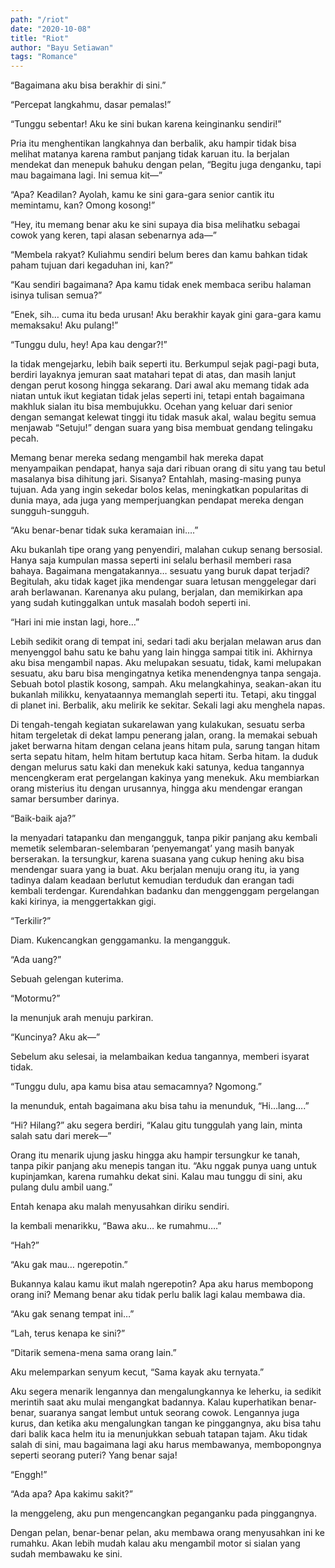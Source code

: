 ```yaml
---
path: "/riot"
date: "2020-10-08"
title: "Riot"
author: "Bayu Setiawan"
tags: "Romance"
---
```

“Bagaimana aku bisa berakhir di sini.”

“Percepat langkahmu, dasar pemalas!”

“Tunggu sebentar! Aku ke sini bukan karena keinginanku sendiri!”

Pria itu menghentikan langkahnya dan berbalik, aku hampir tidak bisa melihat matanya karena  rambut panjang tidak karuan itu. Ia berjalan mendekat dan menepuk bahuku dengan pelan, “Begitu juga denganku, tapi mau bagaimana lagi. Ini semua kit—”

“Apa? Keadilan? Ayolah, kamu ke sini gara-gara senior cantik itu memintamu, kan? Omong kosong!”

“Hey, itu memang benar aku ke sini supaya dia bisa melihatku sebagai cowok yang keren, tapi alasan sebenarnya ada—”

“Membela rakyat? Kuliahmu sendiri belum beres dan kamu bahkan tidak paham tujuan dari kegaduhan ini, kan?”

“Kau sendiri bagaimana? Apa kamu tidak enek membaca seribu halaman isinya tulisan semua?”

“Enek, sih… cuma itu beda urusan! Aku berakhir kayak gini gara-gara kamu memaksaku! Aku pulang!”

“Tunggu dulu, hey! Apa kau dengar?!”

Ia tidak mengejarku, lebih baik seperti itu. Berkumpul sejak pagi-pagi buta, berdiri layaknya jemuran saat matahari tepat di atas, dan masih lanjut dengan perut kosong hingga sekarang. Dari awal aku memang tidak ada niatan untuk ikut kegiatan tidak jelas seperti ini, tetapi entah bagaimana makhluk sialan itu bisa membujukku. Ocehan yang keluar dari senior dengan semangat kelewat tinggi itu tidak masuk akal, walau begitu semua menjawab “Setuju!” dengan suara yang bisa membuat gendang telingaku pecah.

Memang benar mereka sedang mengambil hak mereka dapat menyampaikan pendapat, hanya saja dari ribuan orang di situ yang tau betul masalanya bisa dihitung jari. Sisanya? Entahlah, masing-masing punya tujuan. Ada yang ingin sekedar bolos kelas, meningkatkan popularitas di dunia maya, ada juga yang memperjuangkan pendapat mereka dengan sungguh-sungguh. 

“Aku benar-benar tidak suka keramaian ini….”

Aku bukanlah tipe orang yang penyendiri, malahan cukup senang bersosial. Hanya saja kumpulan massa seperti ini selalu berhasil memberi rasa bahaya. Bagaimana mengatakannya… sesuatu yang buruk dapat terjadi? Begitulah, aku tidak kaget jika mendengar suara letusan menggelegar dari arah berlawanan. Karenanya aku pulang, berjalan, dan memikirkan apa yang sudah kutinggalkan untuk masalah bodoh seperti ini.

“Hari ini mie instan lagi, hore…”

Lebih sedikit orang di tempat ini, sedari tadi aku berjalan melawan arus dan menyenggol bahu satu ke bahu yang lain hingga sampai titik ini. Akhirnya aku bisa mengambil napas. Aku melupakan sesuatu, tidak, kami melupakan sesuatu, aku baru bisa mengingatnya ketika menendengnya tanpa sengaja. Sebuah botol plastik kosong, sampah. Aku melangkahinya, seakan-akan itu bukanlah milikku, kenyataannya memanglah seperti itu. Tetapi, aku tinggal di planet ini. Berbalik, aku melirik ke sekitar. Sekali lagi aku menghela napas.

Di tengah-tengah kegiatan sukarelawan yang kulakukan, sesuatu serba hitam tergeletak di dekat lampu penerang jalan, orang. Ia memakai sebuah jaket berwarna hitam dengan celana jeans hitam pula, sarung tangan hitam serta sepatu hitam, helm hitam bertutup kaca hitam. Serba hitam. Ia duduk dengan melurus satu kaki dan menekuk kaki satunya, kedua tangannya mencengkeram erat pergelangan kakinya yang menekuk. Aku membiarkan orang misterius itu dengan urusannya, hingga aku mendengar erangan samar bersumber darinya.

“Baik-baik aja?”

Ia menyadari tatapanku dan mengangguk, tanpa pikir panjang aku kembali memetik selembaran-selembaran ‘penyemangat’ yang masih banyak berserakan. Ia tersungkur, karena suasana yang cukup hening aku bisa mendengar suara yang ia buat. Aku berjalan menuju orang itu, ia yang tadinya dalam keadaan berlutut kemudian terduduk dan erangan tadi kembali terdengar. Kurendahkan badanku dan menggenggam pergelangan kaki kirinya, ia menggertakkan gigi.

“Terkilir?”

Diam. Kukencangkan genggamanku. Ia mengangguk.

“Ada uang?”

Sebuah gelengan kuterima.

“Motormu?”

Ia menunjuk arah menuju parkiran.

“Kuncinya? Aku ak—”

Sebelum aku selesai, ia melambaikan kedua tangannya, memberi isyarat tidak.

“Tunggu dulu, apa kamu bisa atau semacamnya? Ngomong.”

Ia menunduk, entah bagaimana aku bisa tahu ia menunduk, “Hi…lang….”

“Hi? Hilang?” aku segera berdiri, “Kalau gitu tunggulah yang lain, minta salah satu dari merek—”

Orang itu menarik ujung jasku hingga aku hampir tersungkur ke tanah, tanpa pikir panjang aku menepis tangan itu.
“Aku nggak punya uang untuk kupinjamkan, karena rumahku dekat sini. Kalau mau tunggu di sini, aku pulang dulu ambil uang.”

Entah kenapa aku malah menyusahkan diriku sendiri.

Ia kembali menarikku, “Bawa aku… ke rumahmu….”

“Hah?”

“Aku gak mau… ngerepotin.”

Bukannya kalau kamu ikut malah ngerepotin? Apa aku harus membopong orang ini? Memang benar aku tidak perlu balik lagi kalau membawa dia.

“Aku gak senang tempat ini…”

“Lah, terus kenapa ke sini?”

“Ditarik semena-mena sama orang lain.”

Aku melemparkan senyum kecut, “Sama kayak aku ternyata.”

Aku segera menarik lengannya dan mengalungkannya ke leherku, ia sedikit merintih saat aku mulai mengangkat badannya. Kalau kuperhatikan benar-benar, suaranya sangat lembut untuk seorang cowok. Lengannya juga kurus, dan ketika aku mengalungkan tangan ke pinggangnya, aku bisa tahu dari balik kaca helm itu ia menunjukkan sebuah tatapan tajam. Aku tidak salah di sini, mau bagaimana lagi aku harus membawanya, membopongnya seperti seorang puteri? Yang benar saja!

“Enggh!”

“Ada apa? Apa kakimu sakit?”

Ia menggeleng, aku pun mengencangkan peganganku pada pinggangnya.

Dengan pelan, benar-benar pelan, aku membawa orang menyusahkan ini ke rumahku. Akan lebih mudah kalau aku mengambil motor si sialan yang sudah membawaku ke sini.
